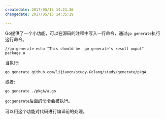 ```yaml
---
createdate: 2017/05/15 14:23:36
changedate: 2017/05/15 14:35:19

---
```


Go提供了一个小功能，可以在源码的注释中写入一行命令，通过`go generate`执行这行命令。

	//go:generate echo "This should be  go generate's result ouput"
	package a

当执行:

	go generate github.com/lijiaocn/study-Golang/study/generate/pkgA

或者:

	go generate ./pkgA/a.go

`go:generate`后面的命令会被执行。

可以用这个功能对代码进行编译前的处理。
